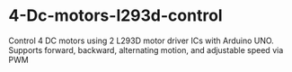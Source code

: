 # 4-Dc-motors-l293d-control
Control 4 DC motors using 2 L293D motor driver ICs with Arduino UNO. Supports forward, backward, alternating motion, and adjustable speed via PWM
